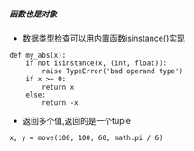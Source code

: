 ##### 函数也是对象
- 数据类型检查可以用内置函数isinstance()实现
```
def my_abs(x):
    if not isinstance(x, (int, float)):
        raise TypeError('bad operand type')
    if x >= 0:
        return x
    else:
        return -x
```

- 返回多个值,返回的是一个tuple
```
x, y = move(100, 100, 60, math.pi / 6)
```
